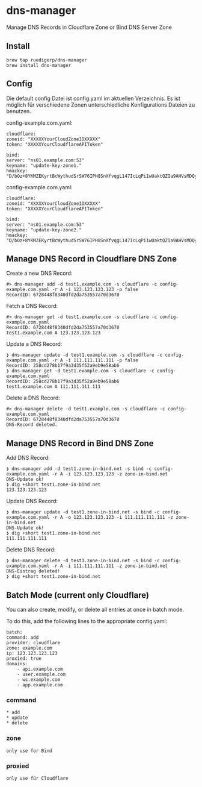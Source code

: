 # dns-manager 

Manage DNS Records in Cloudflare Zone or Bind DNS Server Zone

## Install

    brew tap ruedigerp/dns-manager
    brew install dns-manager

## Config

Die default config Datei ist config.yaml im aktuellen Verzeichnis. 
Es ist möglich für verschiedene Zonen unterschiedliche Konfigurations Dateien zu benutzen. 

config-example.com.yaml:

    cloudflare:
    zoneid: "XXXXXYourCloudZoneIDXXXXX"
    token: "XXXXXYourCloudflareAPIToken"

    bind:
    server: "ns01.example.com:53"
    keyname: "update-key-zone1."
    hmackey: "D/bOz+8YKMZEKyrtBcWythudSrSW76IPH8SnXfvqgL147IcLqPi1wUaktQZIa9AHVsMDQy49h4fublwwoT5Ruu=="


config-example.com.yaml:

    cloudflare:
    zoneid: "XXXXXYourCloudZoneIDXXXXX"
    token: "XXXXXYourCloudflareAPIToken"

    bind:
    server: "ns01.example.com:53"
    keyname: "update-key-zone2."
    hmackey: "D/bOz+8YKMZEKyrtBcWythudSrSW76IPH8SnXfvqgL147IcLqPi1wUaktQZIa9AHVsMDQy49h4fublwwoT5Ruu=="
    

## Manage DNS Record in Cloudflare DNS Zone

Create a new DNS Record: 

    #> dns-manager add -d test1.example.com -s cloudflare -c config-example.com.yaml -r A -i 123.123.123.123 -p false
    RecordID: 6728448f8340dfd2da753557a70d3670

Fetch a DNS Record: 

    #> dns-manager get -d test1.example.com -s cloudflare -c config-example.com.yaml
    RecordID: 6728448f8340dfd2da753557a70d3670
    test1.example.com A 123.123.123.123

Update a DNS Record:

    ❯ dns-manager update -d test1.example.com -s cloudflare -c config-example.com.yaml -r A -i 111.111.111.111 -p false
    RecordID: 258cd278b17f9a3d35f52a9eb9e58ab6
    ❯ dns-manager get -d test1.example.com -s cloudflare -c config-example.com.yaml
    RecordID: 258cd278b17f9a3d35f52a9eb9e58ab6
    test1.example.com A 111.111.111.111

Delete a DNS Record: 

    #> dns-manager delete -d test1.example.com -s cloudflare -c config-example.com.yaml
    RecordID: 6728448f8340dfd2da753557a70d3670
    DNS-Record deleted.

## Manage DNS Record in Bind DNS Zone

Add DNS Record:

    ❯ dns-manager add -d test1.zone-in-bind.net -s bind -c config-example.com.yaml -r A -i 123.123.123.123 -z zone-in-bind.net
    DNS-Update ok!
    ❯ dig +short test1.zone-in-bind.net
    123.123.123.123

Update DNS Record: 

    ❯ dns-manager update -d test1.zone-in-bind.net -s bind -c config-example.com.yaml -r A -o 123.123.123.123 -i 111.111.111.111 -z zone-in-bind.net
    DNS-Update ok!
    ❯ dig +short test1.zone-in-bind.net 
    111.111.111.111

Delete DNS Record:

    ❯ dns-manager delete -d test1.zone-in-bind.net -s bind -c config-example.com.yaml -r A -i 111.111.111.111 -z zone-in-bind.net
    DNS-Eintrag deleted!
    ❯ dig +short test1.zone-in-bind.net 

## Batch Mode (current only Cloudflare)

You can also create, modify, or delete all entries at once in batch mode.

To do this, add the following lines to the appropriate config.yaml:

    batch:
    command: add
    provider: cloudflare
    zone: example.com
    ip: 123.123.123.123
    proxied: true
    domains: 
        - api.example.com
        - user.example.com
        - ws.example.com
        - app.example.com

### command

    * add
    * update
    * delete

### zone

    only use for Bind

### proxied

    only use für Cloudflare


